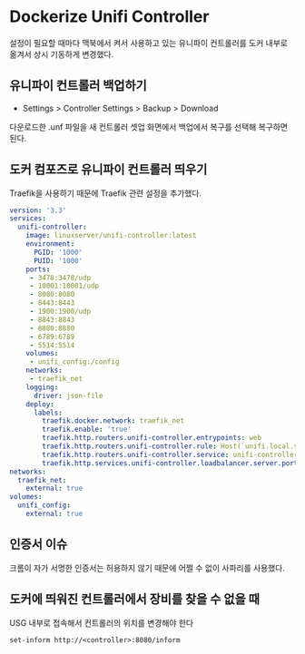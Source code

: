# Dockerize Unifi Controller

설정이 필요할 때마다 맥북에서 켜서 사용하고 있는 유니파이 컨트롤러를 도커 내부로 옮겨서 상시 기동하게 변경했다.

## 유니파이 컨트롤러 백업하기

- Settings > Controller Settings > Backup > Download

다운로드한 .unf 파일을 새 컨트롤러 셋업 화면에서 백업에서 복구를 선택해 복구하면 된다.

## 도커 컴포즈로 유니파이 컨트롤러 띄우기

Traefik을 사용하기 때문에 Traefik 관련 설정을 추가했다.

```yaml
version: '3.3'
services:
  unifi-controller:
    image: linuxserver/unifi-controller:latest
    environment:
      PGID: '1000'
      PUID: '1000'
    ports:
     - 3478:3478/udp
     - 10001:10001/udp
     - 8080:8080
     - 8443:8443
     - 1900:1900/udp
     - 8843:8843
     - 8880:8880
     - 6789:6789
     - 5514:5514
    volumes:
     - unifi_config:/config
    networks:
     - traefik_net
    logging:
      driver: json-file
    deploy:
      labels:
        traefik.docker.network: traefik_net
        traefik.enable: 'true'
        traefik.http.routers.unifi-controller.entrypoints: web
        traefik.http.routers.unifi-controller.rule: Host(`unifi.local.swarm`)
        traefik.http.routers.unifi-controller.service: unifi-controller
        traefik.http.services.unifi-controller.loadbalancer.server.port: '8443'
networks:
  traefik_net:
    external: true
volumes:
  unifi_config:
    external: true
```

## 인증서 이슈

크롬이 자가 서명한 인증서는 허용하지 않기 때문에 어쩔 수 없이 사파리를 사용했다.

## 도커에 띄워진 컨트롤러에서 장비를 찾을 수 없을 때

USG 내부로 접속해서 컨트롤러의 위치를 변경해야 한다

```
set-inform http://<controller>:8080/inform
```

